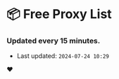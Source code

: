 # :package: Free Proxy List
### Updated every 15 minutes.

- Last updated: `2024-07-24 10:29`

:heart:
